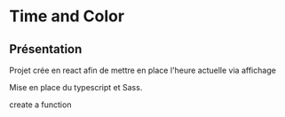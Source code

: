# Time and Color

## Présentation

Projet crée en react afin de mettre en place l'heure actuelle via affichage

Mise en place du typescript et Sass.

create a function